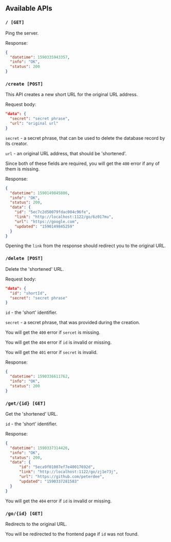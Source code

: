 ## Available APIs

### `/ [GET]`

Ping the server.

Response:

```json
{
  "datetime": 1590335943357,
  "info": "OK",
  "status": 200
}
```

### `/create [POST]`

This API creates a new short URL for the original URL address.

Request body:

```json
"data": {
  "secret": "secret phrase",
  "url": "original url"
}
```

`secret` - a secret phrase, that can be used to delete the database record by its creator.

`url` - an original URL address, that should be 'shortened'.

Since both of these fields are required, you will get the `400` error if any of them is missing.

Response:

```json
{
  "datetime": 1590149845806,
  "info": "OK",
  "status": 200,
  "data": {
    "id": "5ec7c2d50079fdac004c96fe",
    "link": "http://localhost:1122/go/6z017mu",
    "url": "https://google.com",
    "updated": "1590149845259"
  }
}
```

Opening the `link` from the response should redirect you to the original URL.

### `/delete [POST]`

Delete the 'shortened' URL.

Request body:

```json
"data": {
  "id": "shortId",
  "secret": "secret phrase"
}
```

`id` - the 'short' identifier.

`secret` - a secret phrase, that was provided during the creation.

You will get the `400` error if `sercet` is missing.

You will get the `404` error if `id` is invalid or missing.

You will get the `401` error if `secret` is invalid.

Response:

```json
{
  "datetime": 1590336611762,
  "info": "OK",
  "status": 200
}
```

### `/get/{id} [GET]`

Get the 'shortened' URL.

`id` - the 'short' identifier.

Response:

```json
{
  "datetime": 1590337314426,
  "info": "OK",
  "status": 200,
  "data": {
      "id": "5eca9f01007ef7e40017692d",
      "link": "http://localhost:1122/go/zj1e73j",
      "url": "https://github.com/peterdee",
      "updated": "1590337281583"
  }
}
```

You will get the `404` error if `id` is invalid or missing.

### `/go/{id} [GET]`

Redirects to the original URL.

You will be redirected to the frontend page if `id` was not found.
